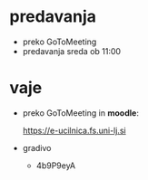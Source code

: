 
# predavanja 
- preko	GoToMeeting
- predavanja sreda ob 11:00

# vaje 

- preko GoToMeeting in **moodle**:

	https://e-ucilnica.fs.uni-lj.si

- gradivo
	- 4b9P9eyA

